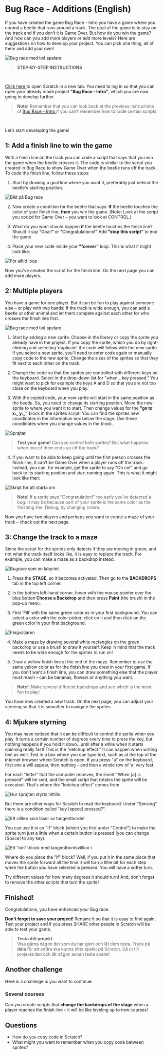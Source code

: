 # Bug Race - Additions (English)

If you have created the game Bug Race - Intro you have a game where you control a beetle that runs around a track. The goal of the game is to stay on the track and if you don’t it is Game Over. But how do you win the game? And how can you add more players or add more levels? Here are suggestions on how to develop your project. You can pick one thing, all of them and add your own! 

![Bug race med två spelare](tillägg_firsta_sida__2.png)

> **STEP-BY-STEP INSTRUCTIONS** 
</br>

<a href="https://scratch.mit.edu" target="_blank"> Click here </a> to open Scratch in a new tab. 
You need to log in so that you can open your already made project **"Bug Race – Intro"**, which you are now going to develop further.  

>**Note!** Remember that you can look back at the previous instructions of <a href="https://www.kodboken.se/start/skapa-spel/uppgifter-i-scratch/bug-race-intro-english?chpt=0" target="_blank"> Bug Race - Intro </a> if you can’t remember how to code certain scripts. 
</br>

Let’s start developing the game! 

## 1: Add a finish line to win the game

With a finish line on the track you can code a script that says that you win the game when the beetle crosses it. The code is similar to the script you created in Bug Race to show Game Over when the beetle runs off the track. To code the finish line, follow these steps: 

1.  Start by drawing a goal line where you want it, preferably just behind the beetle's starting position.

  ![Bild på Bug race](tillägg_1-1.png)

2. Now create a condition for the beetle that says: **If** the beetle touches the color of your finish line, **then** you win the game. (Note: Look at the script you coded for Game Over – you want to look at CONTROL.)

3. What do you want should happen **if** the beetle touches the finish line? Should it say "Goal!" or "Congratulations!" Add **"stop this script"** to end the game.

4. Place your new code inside your **"forever"** loop. This is what it might look like:

  ![För alltid loop](tillägg_1-4.png)
  
Now you've created the script for the finish line. 
On the next page you can add more players. 


## 2: Multiple players

You have a game for one player. But it can be fun to play against someone else – or play with two hands! If the track is wide enough, you can add a beetle or other animal and let them compete against each other for who crosses the finish line first. 

![Bug race med två spelare](tillägg_firsta_sida__2.png)

1.  Start by adding a new sprite. Choose in the library or copy the sprite you already have in the project. If you copy the sprite, which you do by right-clicking and selecting ‘duplicate’ the code will follow with the new sprite. If you select a new sprite, you’ll need to enter code again or manually copy code to the new sprite. Change the sizes of the sprites so that they fit next to each other on the track.

2. Change the code so that the sprites are controlled with different keys on the keyboard. Select in the drop-down list for "when _ key pressed." You might want to pick for example the keys A and D so that you are not too close on the keyboard when you play.

3. With the copied code, your new sprite will start in the same position as the beetle. So, you need to change its starting position. Move the new sprite to where you want it to start. Then change values for the **"go to x:_ y:_"** block in the sprites script. You can find the sprites new coordinates in the information box below the stage. Use these coordinates when you change values in the block. 

  ![Sprajtar](tillägg_2-3.png)

> **Test your game!** Can you control both sprites? But what happens when one of them ends up off the track? 

4. If you want to be able to keep going until the first person crosses the finish line, it can’t be Game Over when a player runs off the track. Instead, you can, for example, get the sprite to say "Oh no!" and go back to its starting position and start running again. This is what it might look like then:

  ![Skript för att starta om](tillägg_2-5.png)

>**Note!** If a sprite says "Congratulation!" too early you’ve detected a bug. It may be because part of your sprite is the same color as the finishing line. Debug, by changing colors. 

Now you have two players and perhaps you want to create a maze of your track – check out the next page. 

## 3: Change the track to a maze 

Since the script for the sprites only detects if they are moving in green, and not what the track itself looks like, it is easy to replace the track. For example, you can make a maze as a backdrop instead. 

![Bugrace som en labyrint](tillägg_3.png)

1. Press the **STAGE**, so it becomes activated. Then go to the **BACKDROPS** tab in the top left corner. 

2. In the bottom left-hand corner, hover with the mouse pointer over the blue button **Choose a Backdrop** and then press **Paint** (the brush) in the pop-up menu.  

3. First ‘Fill’ with the same green color as in your first background. You can select a color with the color picker, click on it and then click on the green color in your first background.

  ![Färgväljaren](tillägg_3-2.png)

4. Make a maze by drawing several white rectangles on the green backdrop or use a brush to draw it yourself. Keep in mind that the track needs to be wide enough for the sprites to run on!

5. Draw a yellow finish line at the end of the maze. Remember to use the same yellow color as for the finish line you drew in your first game. If you don’t want a finish line, you can draw something else that the player must reach – can be bananas, flowers or anything you want.

>**Note!**: Make several different backdrops and see which is the most fun to play!  

You have now created a new track. 
On the next page, you can adjust your steering so that it is smoother to navigate the sprites. 

## 4: Mjukare styrning

You may have noticed that it can be difficult to control the sprite when you play. It turns a certain number of degrees every time to press the key, but nothing happens if you hold it down…until after a while when it starts spinning really fast! This is the "ketchup effect." It can happen when writing text as well. Test in a box where you can type text, such as at the top of the internet browser where Scratch is open. If you press "a" on the keyboard, first one a will appear, then nothing – and then a whole row of ‘a’ very fast. 

For each "letter" that the computer receives, the Event "When [a] is pressed" will be sent, and the small script that rotates the sprite will be executed. That's where the "ketchup effect" comes from. 

![Hur sprajten styrts hittills](tillägg_4.png)

But there are other ways for Scratch to read the keyboard. Under "Sensing" there is a condition called "key [space] pressed?". 

![Ett villkor som läser av tangentbordet](tillägg_4_tangent.png)

You can use it in an "If" block (which you find under "Control") to make the sprite turn just a little when a certain button is pressed (you can change [Space] to any key). 

![Ett "om"-block med tangentbordsvillkor i](tillägg_4_om_då.png)

Where do you place the "If" block? Well, if you put it in the same place that moves the sprite forward all the time it will turn a little bit for each step when the button you have selected is pressed. You will have a softer turn. 

Try different values for how many degrees it should turn! And, don’t forget to remove the other scripts that turn the sprite! 

## Finished!

Congratulations, you have enhanced your Bug race. 

**Don't forget to save your project!** Rename it so that it is easy to find again. Test your project and if you press SHARE other people in Scratch will be able to test your game.  

> **Testa ditt projekt**  
Visa gärna någon det som du har gjort och låt dem testa. Tryck på **dela** för att andra ska kunna hitta spelet på Scratch. Gå ut till projektsidan och låt någon annan testa spelet!

## Another challenge
Here is a challenge is you want to continue: 

### Several courses
Can you create scripts that **change the backdrops of the stage** when a player reaches the finish line – it will be like leveling up to new courses! 

## Questions 

- How do you copy code in Scratch? 
- What might you want to remember when you copy code between sprites? 
